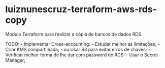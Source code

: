 # luiznunescruz-terraform-aws-rds-copy
Módulo Terraform para realizar a cópia de bancos de dados RDS.

TODO:
    - Implementar Cross-accounting:
        - Estudar melhor as limitações;
            - Criar KMS compartilhada;
            - ou Usar S3 para evitar erros de chaves;
    - Verificar melhor forma de lhe dar com password do RDS:
        - Usar o Secret Manager;
